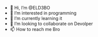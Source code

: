 - 👋 Hi, I’m @ELD3BO
- 👀 I’m interested in programming
- 🌱 I’m currently learning it
- 💞️ I’m looking to collaborate on Devolper
- 📫 How to reach me Bro

<!---
ELD3BO/ELD3BO is a ✨ special ✨ repository because its `README.md` (this file) appears on your GitHub profile.
You can click the Preview link to take a look at your changes.
--->
